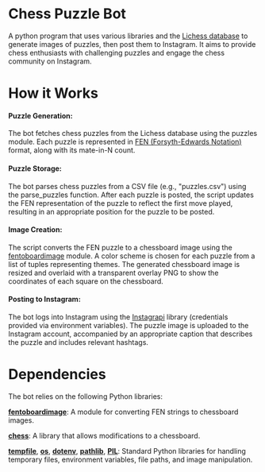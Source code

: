 # Chess Puzzle Bot
A python program that uses various libraries and the [Lichess database](https://lichess.org/) to generate images of puzzles, then post them to Instagram. It aims to provide chess enthusiasts with challenging puzzles and engage the chess community on Instagram.

# How it Works
#### Puzzle Generation: 
The bot fetches chess puzzles from the Lichess database using the puzzles module. Each puzzle is represented in [FEN (Forsyth-Edwards Notation)](https://en.wikipedia.org/wiki/Forsyth%E2%80%93Edwards_Notation) format, along with its mate-in-N count.
#### Puzzle Storage:
The bot parses chess puzzles from a CSV file (e.g., "puzzles.csv") using the parse_puzzles function. After each puzzle is posted, the script updates the FEN representation of the puzzle to reflect the first move played, resulting in an appropriate position for the puzzle to be posted.
#### Image Creation:
The script converts the FEN puzzle to a chessboard image using the [fentoboardimage](https://pypi.org/project/fentoboardimage/) module. A color scheme is chosen for each puzzle from a list of tuples representing themes. The generated chessboard image is resized and overlaid with a transparent overlay PNG to show the coordinates of each square on the chessboard.
#### Posting to Instagram:
The bot logs into Instagram using the [Instagrapi](https://adw0rd.github.io/instagrapi/) library (credentials provided via environment variables). The puzzle image is uploaded to the Instagram account, accompanied by an appropriate caption that describes the puzzle and includes relevant hashtags.

# Dependencies
The bot relies on the following Python libraries:

**[fentoboardimage](https://pypi.org/project/fentoboardimage/)**: A module for converting FEN strings to chessboard images.

**[chess](https://python-chess.readthedocs.io/en/latest/)**: A library that allows modifications to a chessboard.

**[tempfile](https://docs.python.org/3/library/tempfile.html)**, **[os](https://docs.python.org/3/library/os.html)**, **[dotenv](https://pypi.org/project/python-dotenv/)**, **[pathlib](https://docs.python.org/3/library/pathlib.html)**, **[PIL](https://pypi.org/project/Pillow/)**: Standard Python libraries for handling temporary files, environment variables, file paths, and image manipulation.
